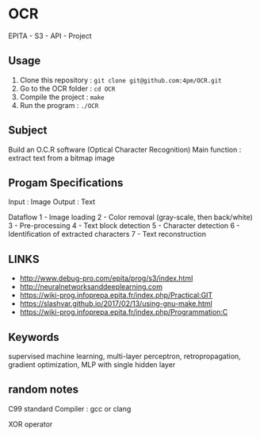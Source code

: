 # OCR
EPITA - S3 - API - Project

## Usage
1. Clone this repository : `git clone git@github.com:4pm/OCR.git`
2. Go to the OCR folder : `cd OCR`
3. Compile the project : `make`
4. Run the program : `./OCR`

## Subject
Build an O.C.R software (Optical Character Recognition)
Main function : extract text from a bitmap image

## Progam Specifications
Input : Image
Output : Text

Dataflow 
1 - Image loading
2 - Color removal (gray-scale, then back/white)
3 - Pre-processing
4 - Text block detection
5 - Character detection
6 - Identification of extracted characters
7 - Text reconstruction


## LINKS
* http://www.debug-pro.com/epita/prog/s3/index.html
* http://neuralnetworksanddeeplearning.com
* https://wiki-prog.infoprepa.epita.fr/index.php/Practical:GIT
* https://slashvar.github.io/2017/02/13/using-gnu-make.html
* https://wiki-prog.infoprepa.epita.fr/index.php/Programmation:C

## Keywords
supervised machine learning, multi-layer perceptron, retropropagation, gradient optimization, MLP with single hidden layer


## random notes
C99 standard
Compiler : gcc or clang

XOR operator
